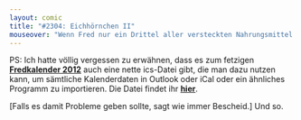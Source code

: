 ```yaml
---
layout: comic
title: "#2304: Eichhörnchen II"
mouseover: "Wenn Fred nur ein Drittel aller versteckten Nahrungsmittel wiederfände, wären das bestimmt lauter angeknabberte Kekse."
---
```


PS: 
Ich hatte völlig vergessen zu erwähnen, dass es zum fetzigen <a href="http://www.fonflatter.de/kalender/" title="Fredkalender 2012"><strong>Fredkalender 2012</strong></a> auch eine nette ics-Datei gibt, die man dazu nutzen kann, um sämtliche Kalenderdaten in Outlook oder iCal oder ein ähnliches Programm zu importieren. Die Datei findet ihr <a href="http://www.fonflatter.de/kalender/" title="Fredkalender 2012"><strong>hier</strong></a>.

[Falls es damit Probleme geben sollte, sagt wie immer Bescheid.]
Und so.
